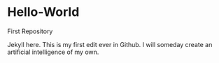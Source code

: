 # Hello-World
First Repository

Jekyll here. This is my first edit ever in Github. I will someday create an artificial intelligence of my own.
